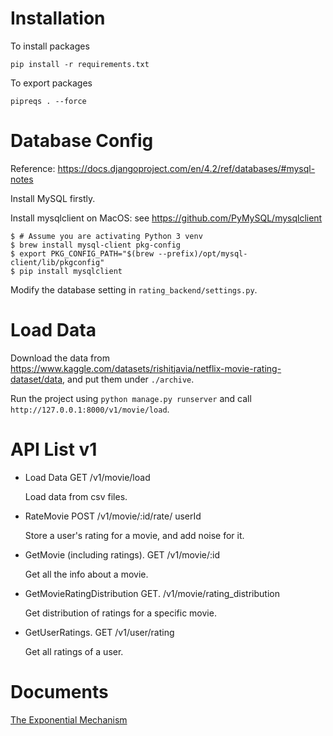 
# Installation

To install packages
```shell
pip install -r requirements.txt 
```

To export packages
```shell
pipreqs . --force
```

# Database Config

Reference: https://docs.djangoproject.com/en/4.2/ref/databases/#mysql-notes

Install MySQL firstly.

Install mysqlclient on MacOS: see https://github.com/PyMySQL/mysqlclient
```shell
$ # Assume you are activating Python 3 venv
$ brew install mysql-client pkg-config
$ export PKG_CONFIG_PATH="$(brew --prefix)/opt/mysql-client/lib/pkgconfig"
$ pip install mysqlclient
```

Modify the database setting in `rating_backend/settings.py`.

# Load Data

Download the data from
https://www.kaggle.com/datasets/rishitjavia/netflix-movie-rating-dataset/data, and put them under `./archive`.

Run the project using `python manage.py runserver` and call `http://127.0.0.1:8000/v1/movie/load`.

# API List v1

- Load Data     GET /v1/movie/load
  
  Load data from csv files.

- RateMovie 	POST /v1/movie/:id/rate/   userId
  
  Store a user's rating for a movie, and add noise for it.

- GetMovie (including ratings).  GET  /v1/movie/:id
  
  Get all the info about a movie.

- GetMovieRatingDistribution  GET. /v1/movie/rating_distribution
  
  Get distribution of ratings for a specific movie.

- GetUserRatings. GET /v1/user/rating
  
  Get all ratings of a user.

# Documents

[The Exponential Mechanism](https://programming-dp.com/ch9.html)

